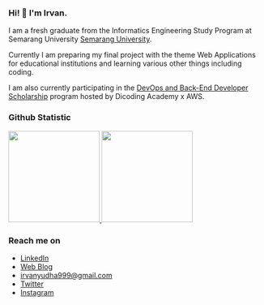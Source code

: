 ### Hi! 👋 I'm Irvan.

I am a fresh graduate from the Informatics Engineering Study Program at Semarang University <a href="https://usm.ac.id/id/">Semarang University</a>.<br>

Currently I am preparing my final project with the theme Web Applications for educational institutions and learning various other things including coding.<br>

I am also currently participating in the <a href="https://aws.dicoding.com/">DevOps and Back-End Developer Scholarship</a> program hosted by Dicoding Academy x AWS.<br>

### Github Statistic
<p align="left">
<a href="https://github.com/irvanyd/">
  <img height="180em" src="https://github-readme-stats-eight-theta.vercel.app/api?username=irvanyd&show_icons=true&theme=algolia&include_all_commits=true&count_private=true"/>
  <img height="180em" src="https://github-readme-stats-eight-theta.vercel.app/api/top-langs/?username=irvanyd&layout=compact&langs_count=8&theme=algolia"/>
</a>
</p>

### Reach me on
- <a href="https://id.linkedin.com/in/irvan-yudha-andika-82419b204">LinkedIn</a>
- <a href="https://indodigitalmedia.blogspot.com/">Web Blog</a>
- irvanyudha999@gmail.com
- <a href="https://twitter.com/irvnyd">Twitter</a>
- <a href="https://www.instagram.com/irvanyd_/">Instagram</a>
